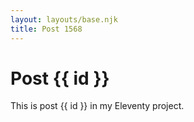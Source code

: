 ```yaml
---
layout: layouts/base.njk
title: Post 1568
---
```


# Post {{ id }}

This is post {{ id }} in my Eleventy project.
